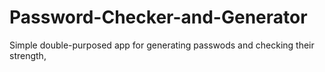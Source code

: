 # Password-Checker-and-Generator
Simple double-purposed app for generating passwods and checking their strength,
